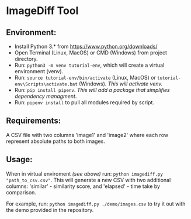# ImageDiff Tool

## Environment:
* Install Python 3.* from https://www.python.org/downloads/
* Open Terminal (Linux, MacOS) or CMD (Windows) from project directory.
* Run: `python3 -m venv tutorial-env`, which will create a virtual environment (venv).
* Run: `source tutorial-env/bin/activate` (Linux, MacOS) or `tutorial-env\Scripts\activate.bat` (Windows). *This will activate venv.*
* Run: `pip install pipenv`. *This will add a package that simplifies dependency managment*.
* Run: `pipenv install` to pull all modules required by script.

## Requirements:
A CSV file with two columns 'image1' and 'image2' where each row represent absolute paths to both images.

## Usage:
When in virtual enviroment *(see above)* run: `python imagediff.py "path_to_csv.csv"`. This will generate a new CSV with two additional columns: 'similar' - similarity score, and 'elapsed' - time take by comparison.

For example, run: `python imagediff.py ./demo/images.csv` to try it out with the demo provided in the repository.